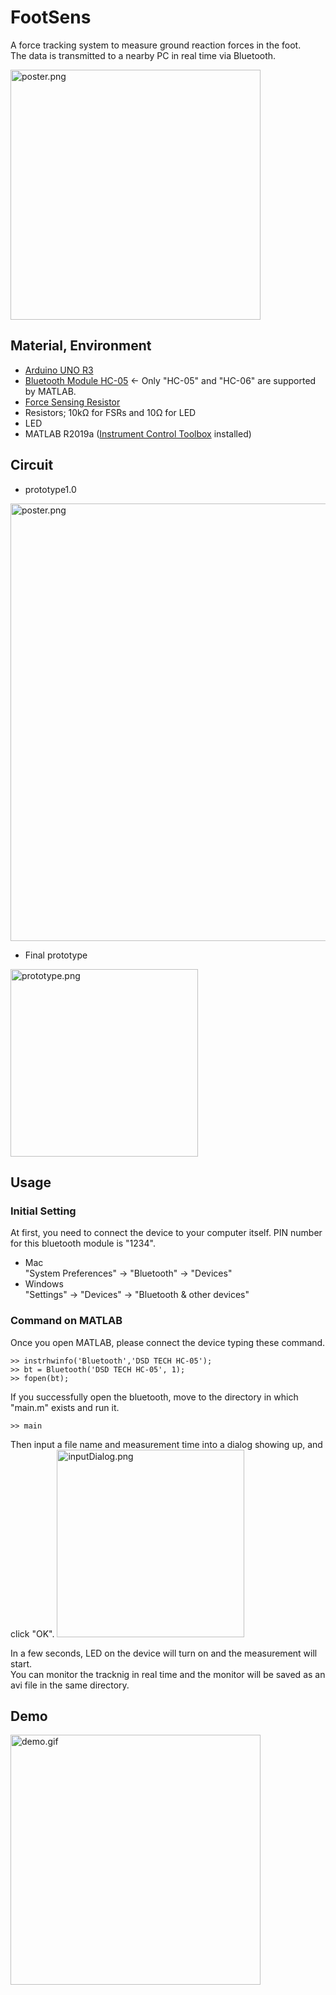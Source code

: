 FootSens
====
A force tracking system to measure ground reaction forces in the foot.  
The data is transmitted to a nearby PC in real time via Bluetooth.  

<img width="400" alt="poster.png" src="https://github.com/ketaro-m/foot_sensor/blob/master/img/poster.png">

## Material, Environment

- [Arduino UNO R3](https://www.amazon.com/Arduino-Uno-R3-Microcontroller-A000066/dp/B008GRTSV6/ref=sr_1_4?ie=UTF8&qid=1532009862&sr=8-4&keywords=%E2%80%A2%09Arduino+Uno++usb&dpID=61GN8biQEHL&preST=_SX300_QL70_&dpSrc=srch)
- [Bluetooth Module HC-05](https://www.amazon.com/gp/product/B01G9KSAF6/ref=ppx_yo_dt_b_asin_title_o01_s00?ie=UTF8&psc=1) <- Only "HC-05" and "HC-06" are supported by MATLAB.
- [Force Sensing Resistor](https://www.amazon.com/gp/product/B00B887CLS/ref=ppx_yo_dt_b_asin_title_o03_s00?ie=UTF8&psc=1)
- Resistors; 10kΩ for FSRs and 10Ω for LED
- LED
- MATLAB R2019a ([Instrument Control Toolbox](https://jp.mathworks.com/products/instrument.html) installed)

## Circuit
- prototype1.0
<img width="700" alt="poster.png" src="https://github.com/ketaro-m/foot_sensor/blob/master/img/circuit.png">

- Final prototype
<img width="300" alt="prototype.png" src="https://github.com/ketaro-m/foot_sensor/blob/master/img/prototype.gif">

## Usage
### Initial Setting
At first, you need to connect the device to your computer itself. PIN number for this bluetooth module is "1234".
- Mac  
"System Preferences" -> "Bluetooth" -> "Devices"
- Windows  
"Settings" -> "Devices" -> "Bluetooth & other devices"

### Command on MATLAB
Once you open MATLAB, please connect the device typing these command.
```
>> instrhwinfo('Bluetooth','DSD TECH HC-05');
>> bt = Bluetooth('DSD TECH HC-05', 1);
>> fopen(bt);
```
If you successfully open the bluetooth, move to the directory in which "main.m" exists and run it.
```
>> main
```
Then input a file name and measurement time into a dialog showing up, and click "OK".
<img width="300" alt="inputDialog.png" src="https://github.com/ketaro-m/foot_sensor/blob/master/img/inputDialog.png">

In a few seconds, LED on the device will turn on and the measurement will start.  
You can monitor the tracknig in real time and the monitor will be saved as an avi file in the same directory.

## Demo
<img width="400" alt="demo.gif" src="https://qiita-image-store.s3.ap-northeast-1.amazonaws.com/0/505262/31ee205e-98d5-f615-a16e-a843d6219071.gif">


